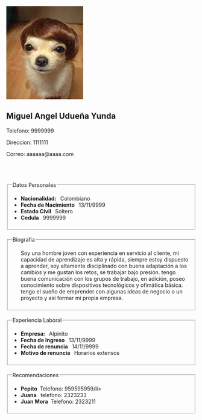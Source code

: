 
<html lang="es">
<head>
    <meta charset="UTF-8">
    <meta http-equiv="X-UA-Compatible" content="IE=edge">
    <meta name="viewport" content="width=device-width, initial-scale=1.0">
    <meta name="decription" content="PRACTICANDO ETIQUETAS"/>
    <meta name="author" content="MIGUEL ANGEL UDUEÑA YUNDA"/>
    <meta name="keywords" content="Hoja de vida"/>
    <title>Hoja de Vida</title>
</head>
<body>
    <div>
<img src="descargar.jfif" alt="" id="Foto">
<h2>Miguel Angel Udueña Yunda</h2>
<p>Telefono: 9999999</p>
<p>Direccion: 1111111</p>
<p>Correo: aaaaaa@aaaa.com</p>
<br>
<br>
<br>
<fieldset>
    <legend>Datos Personales</legend>
    <ul>
        <li><b>Nacionalidad: &nbsp;</b> Colombiano</li>
        <li><b>Fecha de Nacimiento &nbsp;</b> 13/11/9999</li>
        <li><b>Estado Civil &nbsp;</b> Soltero</li>
        <li><b>Cedula &nbsp;</b> 9999999</li>
    </ul>
</fieldset>
<br>
<fieldset>
    <legend>Biografia</legend>
    <ul>
        Soy una hombre joven con experiencia en servicio al cliente, mi capacidad de aprendizaje es alta y rápida,
        siempre estoy dispuesto a aprender, soy altamente disciplinado con buena adaptación a los cambios y me
        gustan los retos, se trabajar bajo presión. tengo buena comunicación con los grupos de trabajo, en adición,
        poseo conocimiento sobre dispositivos tecnológicos y ofimática básica. tengo el sueño de emprender con
        algunas ideas de negocio o un proyecto y así formar mi propia empresa.
    </ul>
</fieldset>
<br>
<fieldset>
    <legend>Experiencia Laboral</legend>
    <ul>
        <li><b>Empresa: &nbsp;</b> Alpinito</li>
        <li><b>Fecha de Ingreso &nbsp;</b> 13/11/9999</li>
        <li><b>Fecha de renuncia &nbsp;</b> 14/11/9999</li>
        <li><b>Motivo de renuncia &nbsp;</b> Horarios extensos</li>
    </ul>
</fieldset>
<br>
<fieldset>
    <legend>Recomendaciones</legend>
    <ul>
        <li><b>Pepito&nbsp;</b> Telefono: 959595959/li>
        <li><b>Juana &nbsp;</b> telefono: 2323233</li>
        <li><b>Juan Mora &nbsp;</b>Telefono: 2323211</li>
    </ul>
</fieldset>
    </div>
</body>
